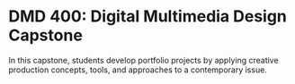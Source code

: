# DMD 400: Digital Multimedia Design Capstone

In this capstone, students develop portfolio projects by applying creative production concepts, tools, and approaches to a contemporary issue.